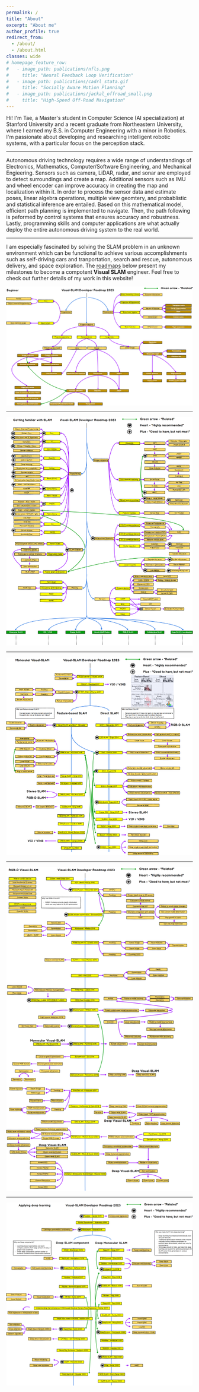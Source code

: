 ```yaml
---
permalink: /
title: "About"
excerpt: "About me"
author_profile: true
redirect_from: 
  - /about/
  - /about.html
classes: wide
# homepage_feature_row:
#   - image_path: publications/nfls.png
#     title: "Neural Feedback Loop Verification"
#   - image_path: publications/cadrl_stata.gif
#     title: "Socially Aware Motion Planning"
#   - image_path: publications/jackal_offroad_small.png
#     title: "High-Speed Off-Road Navigation"
---
```


Hi! I'm Tae, a Master's student in Computer Science (AI specialization) at Stanford University and a recent graduate from Northeastern University, where I earned my B.S. in Computer Engineering with a minor in Robotics. I'm passionate about developing and researching intelligent robotic systems, with a particular focus on the perception stack.

---

Autonomous driving technology requires a wide range of understandings of Electronics, Mathematics, Computer/Software Engineering, and Mechanical Engieering. Sensors such as camera, LiDAR, radar, and sonar are employed to detect surroundings and create a map. Additional sensors such as IMU and wheel encoder can improve accuracy in creating the map and localization within it. In order to process the sensor data and estimate poses, linear algebra operations, multiple view geomtery, and probablistic and statistical inference are entailed. Based on this mathematical model, efficient path planning is implemented to navigate. Then, the path following is peformed by control systems that ensures accuracy and robustness. Lastly, programming skills and computer applications are what actually deploy the entire autonomous driving system to the real world.

---

I am especially fascinated by solving the SLAM problem in an unknown environment which can be functional to achieve various accomplishments such as self-driving cars and tranportation, search and rescue, autonomous delivery, and space exploration. The [roadmaps](https://github.com/changh95/visual-slam-roadmap) below present my milestones to become a compotent **Visual SLAM** engineer. Feel free to check out further details of my work in this website!  

![Image](/assets/images/beginner_2023.png)

---
![Image](/assets/images/getting-familiar_2023.png)

---
![Image](/assets/images/monocular_2023.png)

---
![Image](/assets/images/rgbd_2023.png)

---
![Image](/assets/images/applying-deep-learning_2023.png)